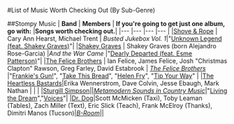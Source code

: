 #List of Music Worth Checking Out (By Sub-Genre)

##Stompy Music
| **Band**  	|  **Members** 	|   **If you're going to get just one album, go with:**  |**Songs worth checking out.**|
|--- |--- |--- |--- |
|[Shove & Rope](https://en.wikipedia.org/wiki/Shovels_%26_Rope) 	| Cary Ann Hearst, Michael Trent   	| *Busted Jukebox Vol. 1*|"[Unknown Legend (feat. Shakey Graves)](https://www.youtube.com/watch?v=CEkuxNDsHs8)"|
|[Shakey Graves](https://en.wikipedia.org/wiki/Shakey_Graves) 	| Shakey Graves (born Alejandro Rose-Garcia)	|*And the War Came* |"[Dearly Departed (feat. Esme Patterson)](https://www.youtube.com/watch?v=F3jk3pflofk)"|
|[The Felice Brothers](https://en.wikipedia.org/wiki/The_Felice_Brothers) 	| Ian Felice, James Felice, Josh "Christmas Clapton" Rawson, Greg Farley, David Estabrook  	|  *[The Felice Brothers](https://en.wikipedia.org/wiki/The_Felice_Brothers_%28album%29)* |"[Frankie's Gun!](https://www.youtube.com/watch?v=rH9x4S3-wVY)", "[Take This Bread](https://www.youtube.com/watch?v=GnziEII1nnw)", "[Helen Fry](https://www.youtube.com/watch?v=1rcugwPj6ec)", "[Tip Your Way](https://www.youtube.com/watch?v=wJPB27Q0mJY)" |
|[The Heartless Bastards](https://en.wikipedia.org/wiki/Heartless_Bastards)|Erika Wennerstrom, Dave Colvin, Jesse Ebaugh, Mark Nathan | | |
|[Sturgill Simpson](https://en.wikipedia.org/wiki/Sturgill_Simpson)||*[Metamodern Sounds in Country Music](https://en.wikipedia.org/wiki/Metamodern_Sounds_in_Country_Music)*|"[Living the Dream](https://www.youtube.com/watch?v=dvC-8gL4h_Y)","[Voices](https://www.youtube.com/watch?v=gOCFWd8qusw)"|
|[Dr. Dog](https://en.wikipedia.org/wiki/Dr._Dog)|Scott McMicken (Taxi), Toby Leaman (Tables), Zach Miller (Text), Eric Slick (Teach), Frank McElroy (Thanks), Dimitri Manos (Tucson)|*[B-Room](https://en.wikipedia.org/wiki/B-Room)*||

